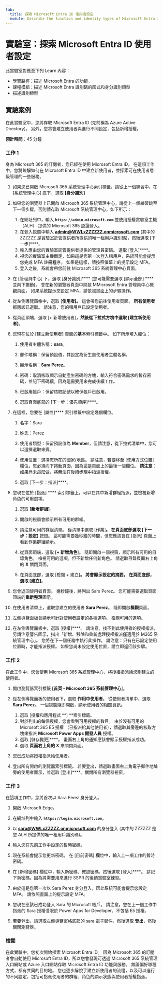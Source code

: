 ```yaml
---
lab:
  title: 探索 Microsoft Entra ID 使用者設定
  module: Describe the function and identity types of Microsoft Entra ID
---
```


# 實驗室：探索 Microsoft Entra ID 使用者設定

此實驗室對應至下列 Learn 內容：

- 學習路徑：描述 Microsoft Entra 的功能，
- 課程模組：描述 Microsoft Entra 識別碼的函式和身分識別類型
- 描述識別類型

## 實驗案例

在此實驗室中，您將存取 Microsoft Entra ID (先前稱為 Azure Active Directory)。  另外，您將會建立使用者與進行不同設定，包括新增授權。  

**預計時間**：45 分鐘

### 工作 1

身為 Microsoft 365 的訂閱者，您已經在使用 Microsoft Entra ID。  在這項工作中，您將瞭解如何在 Microsoft Entra ID 中建立新使用者，並探索可在使用者層級管理的一些服務。

1. 如果您已開啟 Microsoft 365 系統管理中心索引標籤，請從上一個練習中，在 [系統管理中心] 底下，選取 **[身分識別]**
1. 如果您的瀏覽器上已開啟 Microsoft 365 系統管理中心，請從上一個練習跳至下一個步驟，否則請存取 Microsoft 系統管理中心，如下所示：
    1. 在網址列中，輸入 **`https://admin.microsoft.com`** 並使用授權實驗室主機 （ALH） 提供的 Microsoft 365 認證登入。
    1. 在登入視窗中輸入 **admin@WWLxZZZZZZ.onmicrosoft.com** (其中的 ZZZZZZ 是實驗室託管提供者所提供的唯一租用戶識別碼)，然後選取 [下一步]****。
    1. 輸入應由您的實驗室託管提供者提供的管理員密碼。 選取 [登入]****。
    1. 視您的實驗室主機而定，如果這是您第一次登入租用戶，系統可能會提示您完成 MFA 註冊程序。 如果是這樣，請按照螢幕上的提示設定 MFA。
    1. 登入之後，系統會帶您前往 Microsoft 365 系統管理中心頁面。

1. 在 [管理員中心] 下，選取 [身分識別]**** (您可能需要選取 [顯示全部] **** 並向下捲動)。  會在新的瀏覽器頁面中開啟 MMicrosoft Entra 管理員中心概觀頁面。  如果系統提示您設定 MFA，請依照畫面上的步驟操作。

1. 從左側導覽窗格中，選取 **[使用者]。**  這會帶您前往使用者頁面。 **所有使用者** 都應該已選取。 請注意，您的租用戶已設定使用者。

1. 從頁面頂端，選取 [+ 新增使用者]****，然後從下拉式方塊中選取 [建立新使用者]****。

1. 您現在位於  [建立新使用者] 頁面的**基本**索引標籤中。 如下所示填入欄位：
    1. 使用者主體名稱：**sara**。

    1. 郵件暱稱：保留預設值，其設定為衍生自使用者主體名稱。

    1. 顯示名稱：**Sara Perez**。

    1. 密碼：取消核取顯示自動產生密碼的方塊，輸入符合密碼需求的暫存密碼，並記下密碼續，因為這需要用來完成後續工作。

    1. 已啟用帳戶：保留核取記號以確保帳戶已啟用。

    1. 選取頁面底部的 [下一步：優先順序]****。

1. 在這裡，您要在 [屬性]**** 索引標籤中設定幾個欄位。

    1. 名字：Sara

    1. 姓氏：Perez

    1. 使用者類型：保留預設值為 **Member**，但請注意，從下拉式清單中，您可以選擇選取來賓。

    1. 使用位置：選擇您所在的國家/地區。  請注意，若要移至 [使用方式位置] 欄位，您必須向下捲動頁面，因為這是頁面上的最後一個欄位。  **請注意**：如果尚未這麼做，將無法在後續步驟中指派授權。

    1. 選取 [下一步：指派]****。

1. 您現在位於 [指派] **** 索引標籤上，可以在其中新增群組指派，並檢視新增角色的可用選項。

    1. 選取 **[新增群組]**。

    1. 開啟的視窗會顯示所有可用的群組。  

    1. 請注意可用的群組清單。  從清單中選取 [作業]****。  在頁面底部選取 [下一步：設定]**** 按鈕。  這可能需要幾秒鐘的時間，但您應該會在 [指派] 頁面上看到作業群組顯示。

    1. 從頁面頂端，選取 **[+ 新增角色**]。  隨即開啟一個視窗，顯示所有可用的目錄角色。  檢視可用的選項，但不新增任何新角色。  請選取目錄頁面右上角的 **X** 關閉頁面。
    1. 在頁面底部，選取 [檢閱 + 建立]****。 將會顯示設定的摘要。  在頁面底部，選取 [建立]****。

1. 您會返回使用者頁面。  幾秒鐘後，將列出 Sara Perez。  您可能需要選取頁面頂端的**重新整理**圖示。

1. 在使用者清單上，選取您建立的使用者 **Sara Perez**。  隨即開啟**概觀**頁面。

1. 左側導覽面板會顯示可針對使用者設定的各種選項。 檢閱可用的選項。

1. 在左側導覽面板中，選取 [授權]****。  請注意，找不到此使用者的授權指派，另請注意警告圖示，指出「新增、移除和重新處理授權指派僅適用於 M365 系統管理中心」。  您將在下一個任務中執行此操作。  請注意：只有在已設定使用位置時，才能指派授權。 如果您尚未設定使用位置，請立即返回該步驟。

### 工作 2

在此工作中，您會使用 Microsoft 365 系統管理中心，將授權指派給您剛建立的使用者。

1. 開啟瀏覽器索引標籤 **[首頁 - Microsoft 365 系統管理中心**]。

1. 從左側導覽面板的使用者下，選取 **作用中使用者**。  從使用者清單中，選取 **Sara Perez**。  一個視窗隨即開啟，顯示使用者的相關資訊。  

    1. 選取 [授權和應用程式 **] **索引標籤。
    1. 對於列出的每個授權，您會看到可用授權的數目。  由於沒有可用的 Microsoft 365 E5 授權 （已指派給其他使用者），請選取其旁邊的核取方塊來指派 **Microsoft Power Apps 開發人員** 授權。
    1. 選取 [儲存變更]****。 畫面右上角的通知應該會顯示授權指派成功。
    1. 選取 **頁面右上角的 X** 來關閉頁面。

1. 您已成功將授權指派給使用者。

1. 登出所有開啟的瀏覽器索引標籤。 若要登出，請選取畫面右上角電子郵件地址旁的使用者圖示，並選取 [登出]****。關閉所有瀏覽器視窗。

### 工作 3

在這項工作中，您將首次以 Sara Perez 身分登入。

1. 開啟 Microsoft Edge。

1. 在網址列中輸入 **`https://login.microsoft.com`**。

1. 以 **sara@WWLxZZZZZ.onmicrosoft.com** 的身分登入 (其中的 ZZZZZZ 是您 ALH 所提供的唯一租用戶識別碼)。
1. 輸入您在先前工作中設定的暫時密碼。

1. 現在系統會提示您更新密碼。 在 [目前密碼] 欄位中，輸入上一項工作的暫時密碼。

1. 在 [新增密碼] 欄位中，輸入新密碼、確認密碼，然後選取 [登入]****。  請記下新密碼，因為將需要用來進行 SSPR 的後續實驗室練習。

1. 由於這是您第一次以 Sara Perez 身分登入，因此系統可能會提示您設定 MFA。 請依照畫面上的提示設定 MFA。

1. 您現在應該已成功登入 Sara 的 Microsoft 帳戶。  請注意，您在上一個工作中指派的 Sara 授權僅限於 Power Apps for Developer，不包括 E5 授權。

1. 若要登出，請選取左側導覽窗格底部的 sara 電子郵件，然後選取 **登出**，然後關閉瀏覽器。

### 檢閱

在此實驗中，您初次開始探索 Microsoft Entra ID。 因為 Microsoft 365 的訂閱者會自動使用 Microsoft Entra ID，所以您會發現可透過 Microsoft 365 系統管理入口網站或 Azure 入口網站存取 Microsoft Entra ID 功能與服務。  無論偏好哪種方式，都有共同的目的地。  您也逐步解說了建立新使用者的流程，以及可以進行的不同設定，包括可指派使用者的群組、角色的顯示狀態與使用者授權指派。
